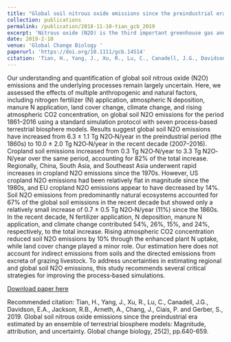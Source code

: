 ```yaml
---
title: "Global soil nitrous oxide emissions since the preindustrial era estimated by an ensemble of terrestrial biosphere models: Magnitude, attribution, and uncertainty"
collection: publications
permalink: /publication/2018-11-10-tian_gcb_2019
excerpt: 'Nitrous oxide (N2O) is the third important greenhouse gas and its concentration increased over 20% since the Industrial Revolution. Human beings introduced substantial amounts of nitrogen into ecosystems through all sorts of ways like fossil fuel combustion, fertilization, and animal waste. This study quantified soil N2O emissions using seven process‐based land surface models. Model-based estimates showed that global soil N2O emissions have increased by 1.5-fold during the period 1861–2016. Cropland soil emissions account for 82% of the total increase associated with nitrogen fertilizer and manure applications. Regionally, Asia countries like China and India exhibited a rapid increase in cropland N2O emissions, but no emission increase in the U.S. and Europe since the 1980s.'
date: 2019-2-10
venue: 'Global Change Biology '
paperurl: 'https://doi.org/10.1111/gcb.14514'
citation: 'Tian, H., Yang, J., Xu, R., Lu, C., Canadell, J.G., Davidson, E.A., Jackson, R.B., Arneth, A., Chang, J., Ciais, P. and Gerber, S., 2019. Global soil nitrous oxide emissions since the preindustrial era estimated by an ensemble of terrestrial biosphere models: Magnitude, attribution, and uncertainty. Global change biology, 25(2), pp.640-659.'
---
```

Our understanding and quantification of global soil nitrous oxide (N2O) emissions and the underlying processes remain largely uncertain. Here, we assessed the effects of multiple anthropogenic and natural factors, including nitrogen fertilizer (N) application, atmospheric N deposition, manure N application, land cover change, climate change, and rising atmospheric CO2 concentration, on global soil N2O emissions for the period 1861–2016 using a standard simulation protocol with seven process‐based terrestrial biosphere models. Results suggest global soil N2O emissions have increased from 6.3 ± 1.1 Tg N2O‐N/year in the preindustrial period (the 1860s) to 10.0 ± 2.0 Tg N2O‐N/year in the recent decade (2007–2016). Cropland soil emissions increased from 0.3 Tg N2O‐N/year to 3.3 Tg N2O‐N/year over the same period, accounting for 82% of the total increase. Regionally, China, South Asia, and Southeast Asia underwent rapid increases in cropland N2O emissions since the 1970s. However, US cropland N2O emissions had been relatively flat in magnitude since the 1980s, and EU cropland N2O emissions appear to have decreased by 14%. Soil N2O emissions from predominantly natural ecosystems accounted for 67% of the global soil emissions in the recent decade but showed only a relatively small increase of 0.7 ± 0.5 Tg N2O‐N/year (11%) since the 1860s. In the recent decade, N fertilizer application, N deposition, manure N application, and climate change contributed 54%, 26%, 15%, and 24%, respectively, to the total increase. Rising atmospheric CO2 concentration reduced soil N2O emissions by 10% through the enhanced plant N uptake, while land cover change played a minor role. Our estimation here does not account for indirect emissions from soils and the directed emissions from excreta of grazing livestock. To address uncertainties in estimating regional and global soil N2O emissions, this study recommends several critical strategies for improving the process‐based simulations.

[Download paper here](https://doi.org/10.1111/gcb.14514)

Recommended citation: Tian, H., Yang, J., Xu, R., Lu, C., Canadell, J.G., Davidson, E.A., Jackson, R.B., Arneth, A., Chang, J., Ciais, P. and Gerber, S., 2019. Global soil nitrous oxide emissions since the preindustrial era estimated by an ensemble of terrestrial biosphere models: Magnitude, attribution, and uncertainty. Global change biology, 25(2), pp.640-659.